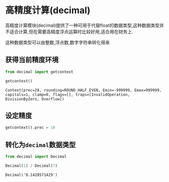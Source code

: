 
# 高精度计算(decimal)

高精度计算模块(decimal)提供了一种可用于代替float的数据类型,这种数据类型并不适合计算,但在需要高精度浮点运算时比较好用,适合用在财务上.

这种数据类型可以由整数,浮点数,数字字符串转化得来

## 获得当前精度环境


```python
from decimal import getcontext
```


```python
getcontext()
```




    Context(prec=28, rounding=ROUND_HALF_EVEN, Emin=-999999, Emax=999999, capitals=1, clamp=0, flags=[], traps=[InvalidOperation, DivisionByZero, Overflow])



## 设定精度


```python
getcontext().prec = 10
```

## 转化为`decimal`数据类型


```python
from decimal import Decimal
```


```python
Decimal(1) / Decimal(7)
```




    Decimal('0.1428571429')


